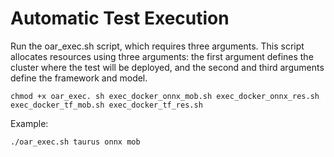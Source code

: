 # Automatic Test Execution

Run the oar_exec.sh script, which requires three arguments. This script allocates resources using three arguments: the first argument defines the cluster where the test will be deployed, and the second and third arguments define the framework and model.
```
chmod +x oar_exec. sh exec_docker_onnx_mob.sh exec_docker_onnx_res.sh exec_docker_tf_mob.sh exec_docker_tf_res.sh
```
Example:
```
./oar_exec.sh taurus onnx mob
```
